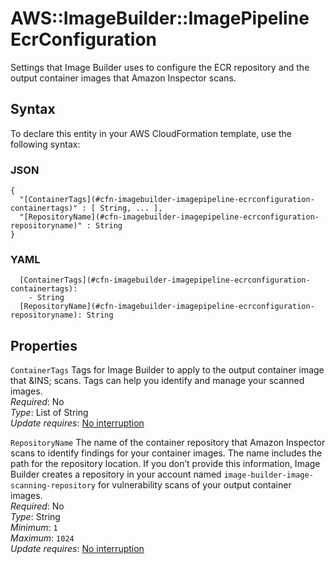 # AWS::ImageBuilder::ImagePipeline EcrConfiguration<a name="aws-properties-imagebuilder-imagepipeline-ecrconfiguration"></a>

Settings that Image Builder uses to configure the ECR repository and the output container images that Amazon Inspector scans\.

## Syntax<a name="aws-properties-imagebuilder-imagepipeline-ecrconfiguration-syntax"></a>

To declare this entity in your AWS CloudFormation template, use the following syntax:

### JSON<a name="aws-properties-imagebuilder-imagepipeline-ecrconfiguration-syntax.json"></a>

```
{
  "[ContainerTags](#cfn-imagebuilder-imagepipeline-ecrconfiguration-containertags)" : [ String, ... ],
  "[RepositoryName](#cfn-imagebuilder-imagepipeline-ecrconfiguration-repositoryname)" : String
}
```

### YAML<a name="aws-properties-imagebuilder-imagepipeline-ecrconfiguration-syntax.yaml"></a>

```
  [ContainerTags](#cfn-imagebuilder-imagepipeline-ecrconfiguration-containertags): 
    - String
  [RepositoryName](#cfn-imagebuilder-imagepipeline-ecrconfiguration-repositoryname): String
```

## Properties<a name="aws-properties-imagebuilder-imagepipeline-ecrconfiguration-properties"></a>

`ContainerTags`  <a name="cfn-imagebuilder-imagepipeline-ecrconfiguration-containertags"></a>
Tags for Image Builder to apply to the output container image that &INS; scans\. Tags can help you identify and manage your scanned images\.  
*Required*: No  
*Type*: List of String  
*Update requires*: [No interruption](https://docs.aws.amazon.com/AWSCloudFormation/latest/UserGuide/using-cfn-updating-stacks-update-behaviors.html#update-no-interrupt)

`RepositoryName`  <a name="cfn-imagebuilder-imagepipeline-ecrconfiguration-repositoryname"></a>
The name of the container repository that Amazon Inspector scans to identify findings for your container images\. The name includes the path for the repository location\. If you don’t provide this information, Image Builder creates a repository in your account named `image-builder-image-scanning-repository` for vulnerability scans of your output container images\.  
*Required*: No  
*Type*: String  
*Minimum*: `1`  
*Maximum*: `1024`  
*Update requires*: [No interruption](https://docs.aws.amazon.com/AWSCloudFormation/latest/UserGuide/using-cfn-updating-stacks-update-behaviors.html#update-no-interrupt)